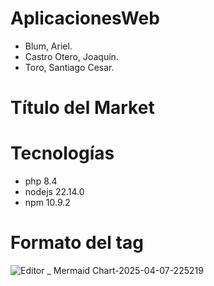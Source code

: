 # AplicacionesWeb
* Blum, Ariel.
* Castro Otero, Joaquín.
* Toro, Santiago Cesar.

# Título del Market

# Tecnologías
* php 8.4
* nodejs 22.14.0
* npm 10.9.2


# Formato del tag
![Editor _ Mermaid Chart-2025-04-07-225219](https://github.com/user-attachments/assets/be94f7dd-e3eb-4260-af98-c5350164f021)
